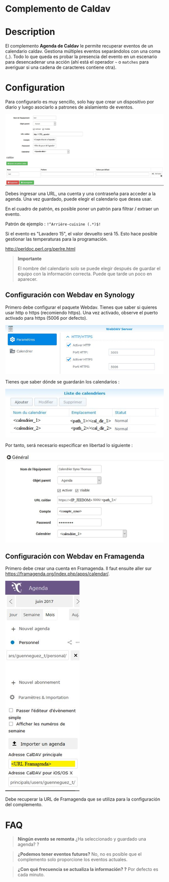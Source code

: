# Complemento de Caldav

# Description

El complemento **Agenda de Caldav** le permite recuperar eventos de un calendario caldav. Gestiona múltiples eventos separándolos con una coma (``,``). Todo lo que queda es probar la presencia del evento en un escenario para desencadenar una acción (ahí está el operador ``~`` o ``matches`` para averiguar si una cadena de caracteres contiene otra).

# Configuration

Para configurarlo es muy sencillo, solo hay que crear un dispositivo por diario y luego asociarlo a patrones de aislamiento de eventos.

![caldav config1](./images/caldav_config1.jpg)

Debes ingresar una URL, una cuenta y una contraseña para acceder a la agenda. Una vez guardado, puede elegir el calendario que desea usar.

En el cuadro de patrón, es posible poner un patrón para filtrar / extraer un evento.

Patrón de ejemplo : ``!^Arrière-cuisine (.*)$!``

Si el evento es "Lavadero 15", el valor devuelto será 15. Esto hace posible gestionar las temperaturas para la programación.

http://perldoc.perl.org/perlre.html

>**Importante**
>
>El nombre del calendario solo se puede elegir después de guardar el equipo con la información correcta. Puede que tarde un poco en aparecer.

## Configuración con Webdav en Synology

Primero debe configurar el paquete Webdav. Tienes que saber si quieres usar http o https (recomiendo https). Una vez activado, observe el puerto activado para https (5006 por defecto).

![caldav synology1](./images/caldav_synology1.jpg)

Tienes que saber dónde se guardarán los calendarios :

![caldav synology2](./images/caldav_synology2.jpg)

Por tanto, será necesario especificar en libertad lo siguiente :

![caldav synology3](./images/caldav_synology3.jpg)

## Configuración con Webdav en Framagenda

Primero debe crear una cuenta en Framagenda. Il faut ensuite aller sur https://framagenda.org/index.php/apps/calendar/.

![caldav framagenda1](./images/caldav_framagenda1.jpg)

Debe recuperar la URL de Framagenda que se utiliza para la configuración del complemento.

# FAQ

>**Ningún evento se remonta**
>¿Ha seleccionado y guardado una agenda? ?

>**¿Podemos tener eventos futuros?**
>No, no es posible que el complemento solo proporcione los eventos actuales.

>**¿Con qué frecuencia se actualiza la información? ?**
>Por defecto es cada minuto.
